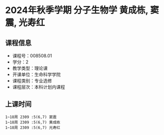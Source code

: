 # 2024年秋季学期 分子生物学 黄成栋, 窦震, 光寿红






## 课程信息

- 课程号：008508.01
- 学分：2
- 教学类型：理论课
- 开课单位：生命科学学院
- 课程类别：专业选修
- 课程层次：本科计划内课程

## 上课时间

```
1~18周 2309 :5(6,7) 窦震
1~18周 2309 :5(6,7) 黄成栋
1~18周 2309 :5(6,7) 光寿红
```

